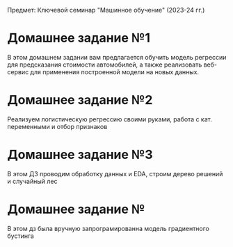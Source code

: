 Предмет: Ключевой семинар "Машинное обучение" (2023-24 гг.)

# Домашнее задание №1

В этом домашнем задании вам предлагается обучить модель регрессии для предсказания стоимости автомобилей, а также реализовать веб-сервис для применения построенной модели на новых данных.

# Домашнее задание №2

Реализуем логистическую регрессию своими руками, работа с кат. переменными и отбор признаков

# Домашнее задание №3

В этом ДЗ проводим обработку данных и EDA, строим дерево решений и случайный лес

# Домашнее задание № 

В этом дз была вручную запрограмированна модель градиентного бустинга
